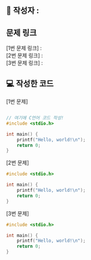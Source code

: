 ## 📌 작성자 : 

## 문제 링크
<!-- 백준 문제 또는 참고한 문제 링크를 남겨주세요. -->
[1번 문제 링크] :  
[2번 문제 링크] :  
[3번 문제 링크] :

## 💻 작성한 코드
[1번 문제]
```c

// 여기에 C언어 코드 작성!
#include <stdio.h>

int main() {
    printf("Hello, world!\n");
    return 0;
}
```
[2번 문제]
```c
#include <stdio.h>

int main() {
    printf("Hello, world!\n");
    return 0;
}
```
[3번 문제]
```c
#include <stdio.h>

int main() {
    printf("Hello, world!\n");
    return 0;
}
```
